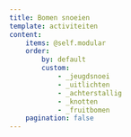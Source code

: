 ```yaml
---
title: Bomen snoeien
template: activiteiten
content:
    items: @self.modular
    order:
        by: default
        custom:
            - _jeugdsnoei
            - _uitlichten
            - _achterstallig
            - _knotten
            - _fruitbomen
    pagination: false
---
```

